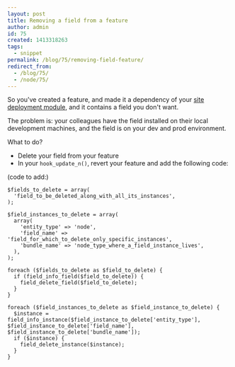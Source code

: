```yaml
---
layout: post
title: Removing a field from a feature
author: admin
id: 75
created: 1413318263
tags:
  - snippet
permalink: /blog/75/removing-field-feature/
redirect_from:
  - /blog/75/
  - /node/75/
---
```

So you've created a feature, and made it a dependency of your [site deployment module](http://dcycleproject.org/blog/44/what-site-deployment-module), and it contains a field you don't want.

The problem is: your colleagues have the field installed on their local development machines, and the field is on your dev and prod environment.

What to do?

 * Delete your field from your feature
 * In your `hook_update_n()`, revert your feature and add the following code:

(code to add:)

    $fields_to_delete = array(
      'field_to_be_deleted_along_with_all_its_instances',
    );

    $field_instances_to_delete = array(
      array(
        'entity_type' => 'node',
        'field_name' => 'field_for_which_to_delete_only_specific_instances',
        'bundle_name' => 'node_type_where_a_field_instance_lives',
      ),
    );

    foreach ($fields_to_delete as $field_to_delete) {
      if (field_info_field($field_to_delete)) {
        field_delete_field($field_to_delete);
      }
    }

    foreach ($field_instances_to_delete as $field_instance_to_delete) {
      $instance = field_info_instance($field_instance_to_delete['entity_type'], $field_instance_to_delete['field_name'], $field_instance_to_delete['bundle_name']);
      if ($instance) {
        field_delete_instance($instance);
      }
    }
